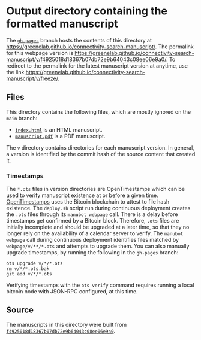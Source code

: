 # Output directory containing the formatted manuscript

The [`gh-pages`](https://github.com/greenelab/connectivity-search-manuscript/tree/gh-pages) branch hosts the contents of this directory at <https://greenelab.github.io/connectivity-search-manuscript/>.
The permalink for this webpage version is <https://greenelab.github.io/connectivity-search-manuscript/v/f4925018d18367b07db72e9b64043c08ee06e9a0/>.
To redirect to the permalink for the latest manuscript version at anytime, use the link <https://greenelab.github.io/connectivity-search-manuscript/v/freeze/>.

## Files

This directory contains the following files, which are mostly ignored on the `main` branch:

+ [`index.html`](index.html) is an HTML manuscript.
+ [`manuscript.pdf`](manuscript.pdf) is a PDF manuscript.

The `v` directory contains directories for each manuscript version.
In general, a version is identified by the commit hash of the source content that created it.

### Timestamps

The `*.ots` files in version directories are OpenTimestamps which can be used to verify manuscript existence at or before a given time.
[OpenTimestamps](https://opentimestamps.org/) uses the Bitcoin blockchain to attest to file hash existence.
The `deploy.sh` script run during continuous deployment creates the `.ots` files through its `manubot webpage` call.
There is a delay before timestamps get confirmed by a Bitcoin block.
Therefore, `.ots` files are initially incomplete and should be upgraded at a later time, so that they no longer rely on the availability of a calendar server to verify.
The `manubot webpage` call during continuous deployment identifies files matched by `webpage/v/**/*.ots` and attempts to upgrade them.
You can also manually upgrade timestamps, by running the following in the `gh-pages` branch:

```shell
ots upgrade v/*/*.ots
rm v/*/*.ots.bak
git add v/*/*.ots
```

Verifying timestamps with the `ots verify` command requires running a local bitcoin node with JSON-RPC configured, at this time.

## Source

The manuscripts in this directory were built from
[`f4925018d18367b07db72e9b64043c08ee06e9a0`](https://github.com/greenelab/connectivity-search-manuscript/commit/f4925018d18367b07db72e9b64043c08ee06e9a0).
